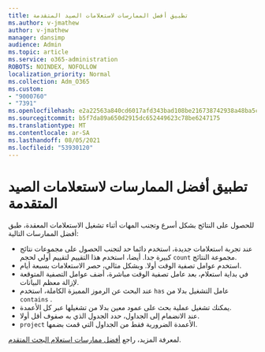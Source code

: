 ```yaml
---
title: تطبيق أفضل الممارسات لاستعلامات الصيد المتقدمة
ms.author: v-jmathew
author: v-jmathew
manager: dansimp
audience: Admin
ms.topic: article
ms.service: o365-administration
ROBOTS: NOINDEX, NOFOLLOW
localization_priority: Normal
ms.collection: Adm_O365
ms.custom:
- "9000760"
- "7391"
ms.openlocfilehash: e2a22563a840cd6017afd343bad108be216738742938a48ba5ceb1010fd16098
ms.sourcegitcommit: b5f7da89a650d2915dc652449623c78be6247175
ms.translationtype: MT
ms.contentlocale: ar-SA
ms.lasthandoff: 08/05/2021
ms.locfileid: "53930120"
---
```

# <a name="apply-best-practices-for-advanced-hunting-queries"></a>تطبيق أفضل الممارسات لاستعلامات الصيد المتقدمة

للحصول على النتائج بشكل أسرع وتجنب المهات أثناء تشغيل الاستعلامات المعقدة، طبق أفضل الممارسات التالية:

- عند تجربة استعلامات جديدة، استخدم دائما حد لتجنب الحصول على مجموعات نتائج كبيرة جدا. أيضا، استخدم هذا التقييم لتقييم أولي لحجم `count` مجموعة النتائج.
- استخدم عوامل تصفية الوقت أولا. وبشكل مثالي، حصر الاستعلامات بسبعة أيام.
- في بداية استعلام، بعد عامل تصفية الوقت مباشرة، أضف عوامل التصفية المتوقعة لإزالة معظم البيانات.
- عند البحث عن الرموز المميزة الكاملة، استخدم `has` عامل التشغيل بدلا من `contains` .
- يمكنك تشغيل عملية بحث على عمود معين بدلا من تشغيلها عبر كل الأعمدة.
- عند الانضمام إلى الجداول، حدد الجدول الذي به صفوف أقل أولا.
- `project` الأعمدة الضرورية فقط من الجداول التي قمت بضمها.

لمعرفة المزيد، راجع [أفضل ممارسات استعلام البحث المتقدم](https://go.microsoft.com/fwlink/?linkid=2144812).
